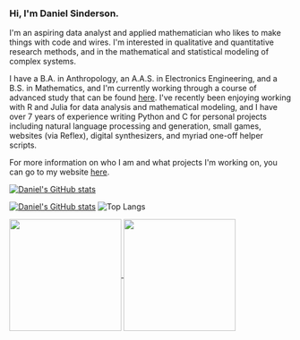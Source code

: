 ### Hi, I'm Daniel Sinderson.
I'm an aspiring data analyst and applied mathematician who likes to make things with code and wires. I'm interested in qualitative and quantitative research methods, and in the mathematical and statistical modeling of complex systems.

I have a B.A. in Anthropology, an A.A.S. in Electronics Engineering, and a B.S. in Mathematics, and I'm currently working through a course of advanced study that can be found [here](https://github.com/danielsinderson/DIY-Grad-School). I've recently been enjoying working with R and Julia for data analysis and mathematical modeling, and I have over 7 years of experience writing Python and C for personal projects including natural language processing and generation, small games, websites (via Reflex), digital synthesizers, and myriad one-off helper scripts.

For more information on who I am and what projects I'm working on, you can go to my website [here](https://workingtheory.reflex.run/).

[![Daniel's GitHub stats](https://github-readme-stats.vercel.app/api?username=danielsinderson)](https://github.com/danielsinderson/github-readme-stats)

[![Daniel's GitHub stats]([https://github-readme-stats.vercel.app/api?username=danielsinderson)](https://github.com/anuraghazra/github-readme-stats](https://github-readme-stats.vercel.app/api/top-langs/?username=danielsinderson&hide=tex,html,makefile,objective-c,gap&langs_count=6&layout=compact&theme=dracula))
![Top Langs]([https://github-readme-stats.vercel.app/api/top-langs/?username=danielsinderson&hide=javascript,html](https://github-readme-stats.vercel.app/api/top-langs/?username=danielsinderson&hide=c,c++,python,r,julia,lean,javascript,makefile,objective-c,gap&langs_count=6&layout=compact&theme=dracula))

<a href="https://github.com/danielsinderson/github-readme-stats">
  <img height=200 align="center" src="https://github-readme-stats.vercel.app/api/top-langs/?username=danielsinderson&hide=tex,html,makefile,objective-c,gap&langs_count=6&layout=compact&theme=dracula" />
</a>

<a href="https://github.com/danielsinderson/github-readme-stats">
  <img height=200 align="center" src="https://github-readme-stats.vercel.app/api/top-langs/?username=danielsinderson&hide=c,c++,python,r,julia,lean,javascript,makefile,objective-c,gap&langs_count=6&layout=compact&theme=dracula" />
</a>

